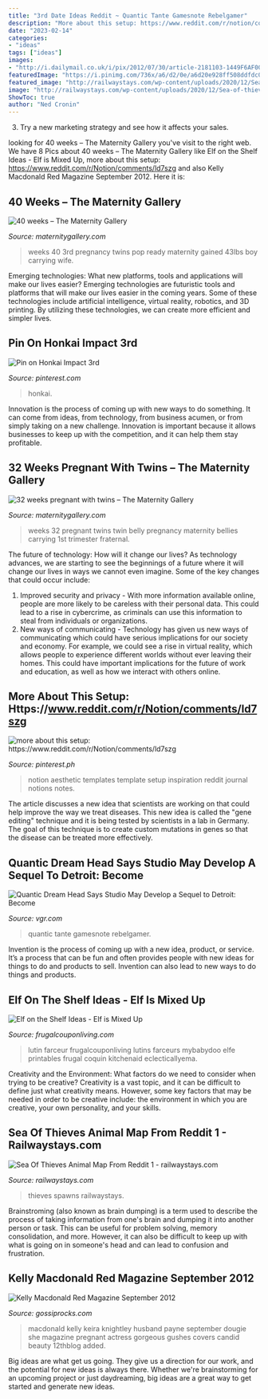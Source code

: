 ```yaml
---
title: "3rd Date Ideas Reddit ~ Quantic Tante Gamesnote Rebelgamer"
description: "More about this setup: https://www.reddit.com/r/notion/comments/ld7szg"
date: "2023-02-14"
categories:
- "ideas"
tags: ["ideas"]
images:
- "http://i.dailymail.co.uk/i/pix/2012/07/30/article-2181103-1449F6AF000005DC-989_634x845.jpg"
featuredImage: "https://i.pinimg.com/736x/a6/d2/0e/a6d20e928ff508ddfdc08f3471a441a0.jpg"
featured_image: "http://railwaystays.com/wp-content/uploads/2020/12/Sea-of-thieves-animal-map-from-reddit-1.jpg"
image: "http://railwaystays.com/wp-content/uploads/2020/12/Sea-of-thieves-animal-map-from-reddit-1.jpg"
ShowToc: true
author: "Ned Cronin"
---
```



3. Try a new marketing strategy and see how it affects your sales.

	

		
looking for 40 weeks – The Maternity Gallery you've visit to the right web. We have 8 Pics about 40 weeks – The Maternity Gallery like Elf on the Shelf Ideas - Elf is Mixed Up, more about this setup: https://www.reddit.com/r/Notion/comments/ld7szg and also Kelly Macdonald Red Magazine September 2012. Here it is:
		
    
## 40 Weeks – The Maternity Gallery

<img loading=lazy src="http://maternitygallery.com/wp-content/uploads/IMG_7580.jpg" onerror="this.onerror=null;this.src='https://tse4.mm.bing.net/th?id=OIP.TQD44zHt83UrcIH00-KVvwHaJ4&amp;pid=15.1';" alt="40 weeks – The Maternity Gallery">

_Source: maternitygallery.com_

>weeks 40 3rd pregnancy twins pop ready maternity gained 43lbs boy carrying wife. 

	

Emerging technologies: What new platforms, tools and applications will make our lives easier?
Emerging technologies are futuristic tools and platforms that will make our lives easier in the coming years. Some of these technologies include artificial intelligence, virtual reality, robotics, and 3D printing. By utilizing these technologies, we can create more efficient and simpler lives.

    
## Pin On Honkai Impact 3rd

<img loading=lazy src="https://i.pinimg.com/736x/cc/e3/fa/cce3fab812e978d534653329588a3f99.jpg" onerror="this.onerror=null;this.src='https://tse4.mm.bing.net/th?id=OIP.iYuzuIPMYl_XpM8xq7VnogHaL7&amp;pid=15.1';" alt="Pin on Honkai Impact 3rd">

_Source: pinterest.com_

>honkai. 

	

Innovation is the process of coming up with new ways to do something. It can come from ideas, from technology, from business acumen, or from simply taking on a new challenge. Innovation is important because it allows businesses to keep up with the competition, and it can help them stay profitable.

    
## 32 Weeks Pregnant With Twins – The Maternity Gallery

<img loading=lazy src="http://maternitygallery.com/wp-content/uploads/32wks_1st_twins_natalia_01.jpg" onerror="this.onerror=null;this.src='https://tse3.mm.bing.net/th?id=OIP.1rDX9r-td7QXPXTack5p8AHaNK&amp;pid=15.1';" alt="32 weeks pregnant with twins – The Maternity Gallery">

_Source: maternitygallery.com_

>weeks 32 pregnant twins twin belly pregnancy maternity bellies carrying 1st trimester fraternal. 

	

The future of technology: How will it change our lives?
As technology advances, we are starting to see the beginnings of a future where it will change our lives in ways we cannot even imagine. Some of the key changes that could occur include: 
1. Improved security and privacy - With more information available online, people are more likely to be careless with their personal data. This could lead to a rise in cybercrime, as criminals can use this information to steal from individuals or organizations. 
2. New ways of communicating - Technology has given us new ways of communicating which could have serious implications for our society and economy. For example, we could see a rise in virtual reality, which allows people to experience different worlds without ever leaving their homes. This could have important implications for the future of work and education, as well as how we interact with others online. 

    
## More About This Setup: Https://www.reddit.com/r/Notion/comments/ld7szg

<img loading=lazy src="https://i.pinimg.com/736x/a6/d2/0e/a6d20e928ff508ddfdc08f3471a441a0.jpg" onerror="this.onerror=null;this.src='https://tse4.mm.bing.net/th?id=OIP.LCG2LB0nibhOCN4Nj1nGpQHaEp&amp;pid=15.1';" alt="more about this setup: https://www.reddit.com/r/Notion/comments/ld7szg">

_Source: pinterest.ph_

>notion aesthetic templates template setup inspiration reddit journal notions notes. 

	

The article discusses a new idea that scientists are working on that could help improve the way we treat diseases. This new idea is called the "gene editing" technique and it is being tested by scientists in a lab in Germany. The goal of this technique is to create custom mutations in genes so that the disease can be treated more effectively.

    
## Quantic Dream Head Says Studio May Develop A Sequel To Detroit: Become

<img loading=lazy src="https://www.vgr.com/wp-content/uploads/2018/06/Quantic-Dream-May-Choose-Either-Working-on-Detroit-DLC-or-a-Sequel.jpg" onerror="this.onerror=null;this.src='https://tse3.mm.bing.net/th?id=OIP.zNZcirz5g5tDoN_aom5onwHaEK&amp;pid=15.1';" alt="Quantic Dream Head Says Studio May Develop a Sequel to Detroit: Become">

_Source: vgr.com_

>quantic tante gamesnote rebelgamer. 

	

Invention is the process of coming up with a new idea, product, or service. It’s a process that can be fun and often provides people with new ideas for things to do and products to sell. Invention can also lead to new ways to do things and products.

    
## Elf On The Shelf Ideas - Elf Is Mixed Up

<img loading=lazy src="https://www.frugalcouponliving.com/wp-content/uploads/2014/11/elf-on-the-shelf-ideas-mixer-frugal-coupon-living.jpg" onerror="this.onerror=null;this.src='https://tse3.mm.bing.net/th?id=OIP.0Mme6yxn0eVbZH59CxIGdwHaLH&amp;pid=15.1';" alt="Elf on the Shelf Ideas - Elf is Mixed Up">

_Source: frugalcouponliving.com_

>lutin farceur frugalcouponliving lutins farceurs mybabydoo elfe printables frugal coquin kitchenaid eclecticallyema. 

	

Creativity and the Environment: What factors do we need to consider when trying to be creative?
Creativity is a vast topic, and it can be difficult to define just what creativity means. However, some key factors that may be needed in order to be creative include: the environment in which you are creative, your own personality, and your skills.

    
## Sea Of Thieves Animal Map From Reddit 1 - Railwaystays.com

<img loading=lazy src="http://railwaystays.com/wp-content/uploads/2020/12/Sea-of-thieves-animal-map-from-reddit-1.jpg" onerror="this.onerror=null;this.src='https://tse3.mm.bing.net/th?id=OIP.9zEmIQg5RKcj14fBwGjXmgHaHO&amp;pid=15.1';" alt="Sea Of Thieves Animal Map From Reddit 1 - railwaystays.com">

_Source: railwaystays.com_

>thieves spawns railwaystays. 

	

Brainstroming (also known as brain dumping) is a term used to describe the process of taking information from one's brain and dumping it into another person or task. This can be useful for problem solving, memory consolidation, and more. However, it can also be difficult to keep up with what is going on in someone's head and can lead to confusion and frustration.

    
## Kelly Macdonald Red Magazine September 2012

<img loading=lazy src="http://i.dailymail.co.uk/i/pix/2012/07/30/article-2181103-1449F6AF000005DC-989_634x845.jpg" onerror="this.onerror=null;this.src='https://tse2.mm.bing.net/th?id=OIP.LOByltqhXIZj_nsHgsmVHgHaJ3&amp;pid=15.1';" alt="Kelly Macdonald Red Magazine September 2012">

_Source: gossiprocks.com_

>macdonald kelly keira knightley husband payne september dougie she magazine pregnant actress gorgeous gushes covers candid beauty 12thblog added. 

	

Big ideas are what get us going. They give us a direction for our work, and the potential for new ideas is always there. Whether we're brainstorming for an upcoming project or just daydreaming, big ideas are a great way to get started and generate new ideas.

